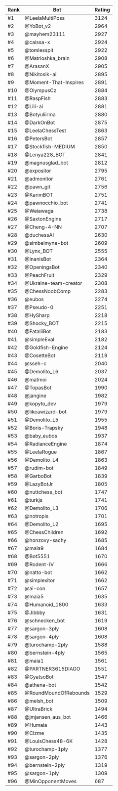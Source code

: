 Rank|Bot|Rating
---|---|---
#1|@LeelaMultiPoss|3124
#2|@YoBot_v2|2964
#3|@mayhem23111|2927
#4|@caissa-x|2924
#5|@tomlesspit|2922
#6|@Matrioshka_brain|2908
#7|@ArasanX|2905
#8|@Nikitosik-ai|2895
#9|@Moment-That-Inspires|2891
#10|@OlympusCz|2884
#11|@RaspFish|2883
#12|@Lili-ai|2881
#13|@Botyuliirma|2880
#14|@DarkOnBot|2875
#15|@LeelaChessTest|2863
#16|@PetersBot|2857
#17|@Stockfish-MEDIUM|2850
#18|@Lenya228_BOT|2841
#19|@magnusglad_bot|2812
#20|@expositor|2795
#21|@admonitor|2761
#22|@pawn_git|2756
#23|@KarimBOT|2751
#24|@pawnocchio_bot|2741
#25|@Weiawaga|2738
#26|@SaxtonEngine|2717
#27|@Cheng-4-NN|2707
#28|@duchessAI|2630
#29|@simbelmyne-bot|2609
#30|@Lynx_BOT|2555
#31|@InanisBot|2364
#32|@OpeningsBot|2340
#33|@PeachFruit|2329
#34|@Ukraine-team-creator|2308
#35|@ChessNoobComp|2283
#36|@eubos|2274
#37|@Pseudo-0|2251
#38|@HySharp|2218
#39|@Shocky_BOT|2215
#40|@FataliiBot|2183
#41|@simpleEval|2182
#42|@Goldfish-Engine|2124
#43|@CosetteBot|2119
#44|@sseh-c|2040
#45|@Demolito_L6|2037
#46|@matmoi|2024
#47|@TopasBot|1990
#48|@jangine|1982
#49|@kopyto_dev|1979
#50|@likeawizard-bot|1979
#51|@Demolito_L5|1955
#52|@Boris-Trapsky|1948
#53|@baby_eubos|1937
#54|@RadianceEngine|1874
#55|@LeelaRogue|1867
#56|@Demolito_L4|1863
#57|@rudim-bot|1849
#58|@GarboBot|1839
#59|@LazyBotJr|1805
#60|@nuttchess_bot|1747
#61|@turkjs|1741
#62|@Demolito_L3|1706
#63|@notropis|1701
#64|@Demolito_L2|1695
#65|@ChessChildren|1692
#66|@honzovy-sachy|1685
#67|@maia9|1684
#68|@Bot5551|1670
#69|@Rodent-IV|1666
#70|@natto-bot|1662
#71|@simplexitor|1662
#72|@ai-con|1657
#73|@maia5|1635
#74|@Humanoid_1800|1633
#75|@Jibbby|1631
#76|@schnecken_bot|1619
#77|@sargon-3ply|1608
#78|@sargon-4ply|1608
#79|@turochamp-2ply|1588
#80|@bernstein-4ply|1565
#81|@maia1|1561
#82|@PARTNER3615DIAGO|1551
#83|@GyatsoBot|1547
#84|@athena-bot|1542
#85|@RoundMoundOfRebounds|1529
#86|@melsh_bot|1509
#87|@UltraBrick|1494
#88|@jmjansen_aus_bot|1466
#89|@Humaia|1443
#90|@Cizme|1435
#91|@LouisChess48-6K|1428
#92|@turochamp-1ply|1377
#93|@sargon-2ply|1376
#94|@bernstein-2ply|1319
#95|@sargon-1ply|1309
#96|@MinOpponentMoves|687
